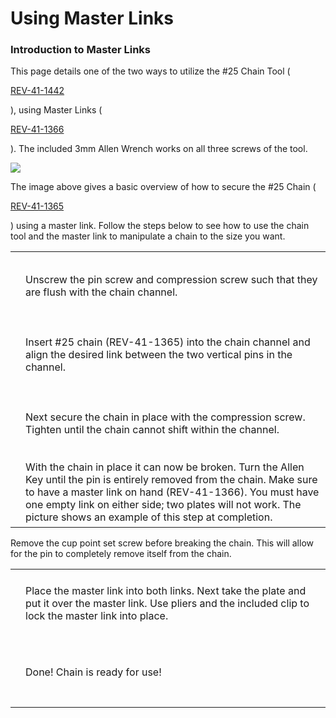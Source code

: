 # Using Master Links

### Introduction to Master Links <a href="#introduction-to-master-links" id="introduction-to-master-links"></a>

This page details one of the two ways to utilize the #25 Chain Tool (

[REV-41-1442](https://www.revrobotics.com/rev-41-1442/)

), using Master Links (

[REV-41-1366](https://www.revrobotics.com/rev-41-1366/)

). The included 3mm Allen Wrench works on all three screws of the tool.

![](https://2589213514-files.gitbook.io/\~/files/v0/b/gitbook-legacy-files/o/assets%2F-M5yw0n8IneF5-9ybLjT%2F-M8MDKLtpP\_Ff3pwYo-V%2F-M8MFtPU9khNTNqfgPR0%2Fimage.png?alt=media\&token=8b40bdfd-d4e1-4158-a14f-2c54275fd102)

The image above gives a basic overview of how to secure the #25 Chain (

[REV-41-1365](https://www.revrobotics.com/rev-41-1365/)

) using a master link. Follow the steps below to see how to use the chain tool and the master link to manipulate a chain to the size you want.

|                                                                                                                                                                                                                                                        |                                                                                                                                                                                                                                                                                                           |
| ------------------------------------------------------------------------------------------------------------------------------------------------------------------------------------------------------------------------------------------------------ | --------------------------------------------------------------------------------------------------------------------------------------------------------------------------------------------------------------------------------------------------------------------------------------------------------- |
| <p>​</p><p><img src="https://2589213514-files.gitbook.io/~/files/v0/b/gitbook-legacy-files/o/assets%2F15mm%2F-M8HeUvYNA-VVA3OyqfO%2F-M8HfLA46VMY0b4vqBGe%2F2.jpeg?generation=1590524995301089&#x26;alt=media" alt="" data-size="original"></p><p>​</p> | Unscrew the pin screw and compression screw such that they are flush with the chain channel.                                                                                                                                                                                                              |
| <p>​</p><p><img src="https://2589213514-files.gitbook.io/~/files/v0/b/gitbook-legacy-files/o/assets%2F15mm%2F-M8HeUvYNA-VVA3OyqfO%2F-M8HfLA5XmM-7eqN6koS%2F3.jpeg?generation=1590524995435609&#x26;alt=media" alt="" data-size="original"></p><p>​</p> | Insert #25 chain (REV-41-1365) into the chain channel and align the desired link between the two vertical pins in the channel.                                                                                                                                                                            |
| <p>​</p><p><img src="https://2589213514-files.gitbook.io/~/files/v0/b/gitbook-legacy-files/o/assets%2F15mm%2F-M8HeUvYNA-VVA3OyqfO%2F-M8HfLA6wB29Dvzv5jqa%2F4.jpeg?generation=1590524995419578&#x26;alt=media" alt="" data-size="original"></p><p>​</p> | Next secure the chain in place with the compression screw. Tighten until the chain cannot shift within the channel.                                                                                                                                                                                       |
| <p>​</p><p><img src="https://2589213514-files.gitbook.io/~/files/v0/b/gitbook-legacy-files/o/assets%2F15mm%2F-M8HeUvYNA-VVA3OyqfO%2F-M8HfLA7JR_BOytQTH6t%2F5.jpeg?generation=1590524995329447&#x26;alt=media" alt="" data-size="original"></p><p>​</p> | With the chain in place it can now be broken. Turn the Allen Key until the pin is entirely removed from the chain. Make sure to have a master link on hand (REV-41-1366). You must have one empty link on either side; two plates will not work. The picture shows an example of this step at completion. |

Remove the cup point set screw before breaking the chain. This will allow for the pin to completely remove itself from the chain.

|                                                                                                                                                                                                                                                        |                                                                                                                                                                  |
| ------------------------------------------------------------------------------------------------------------------------------------------------------------------------------------------------------------------------------------------------------ | ---------------------------------------------------------------------------------------------------------------------------------------------------------------- |
| <p>​</p><p><img src="https://2589213514-files.gitbook.io/~/files/v0/b/gitbook-legacy-files/o/assets%2F15mm%2F-M8HeUvYNA-VVA3OyqfO%2F-M8HfLA8NxF5_CHO0ov2%2F6.jpeg?generation=1590524995327823&#x26;alt=media" alt="" data-size="original"></p><p>​</p> | Place the master link into both links. Next take the plate and put it over the master link. Use pliers and the included clip to lock the master link into place. |
| <p>​</p><p><img src="https://2589213514-files.gitbook.io/~/files/v0/b/gitbook-legacy-files/o/assets%2F15mm%2F-M8HeUvYNA-VVA3OyqfO%2F-M8HfLA9avl9GM-lFvQ0%2F7.jpeg?generation=1590524995415853&#x26;alt=media" alt="" data-size="original"></p><p>​</p> | Done! Chain is ready for use!                                                                                                                                    |
